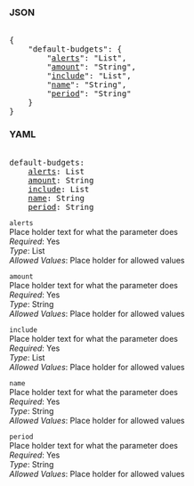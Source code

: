 ### JSON 
<pre> 
{
    "default-budgets": {
        "<a href=#alerts>alerts</a>": "List", 
        "<a href=#amount>amount</a>": "String", 
        "<a href=#include>include</a>": "List", 
        "<a href=#name>name</a>": "String", 
        "<a href=#period>period</a>": "String"
    }
}</pre> 
### YAML 
<pre> 
default-budgets:
    <a href=#alerts>alerts</a>: List
    <a href=#amount>amount</a>: String
    <a href=#include>include</a>: List
    <a href=#name>name</a>: String
    <a href=#period>period</a>: String
</pre> 


`alerts`  <a name="alerts"></a> \
Place holder text for what the parameter does \
*Required*: Yes \
*Type*: List \
*Allowed Values*: Place holder for allowed values

`amount`  <a name="amount"></a> \
Place holder text for what the parameter does \
*Required*: Yes \
*Type*: String \
*Allowed Values*: Place holder for allowed values

`include`  <a name="include"></a> \
Place holder text for what the parameter does \
*Required*: Yes \
*Type*: List \
*Allowed Values*: Place holder for allowed values

`name`  <a name="name"></a> \
Place holder text for what the parameter does \
*Required*: Yes \
*Type*: String \
*Allowed Values*: Place holder for allowed values

`period`  <a name="period"></a> \
Place holder text for what the parameter does \
*Required*: Yes \
*Type*: String \
*Allowed Values*: Place holder for allowed values

